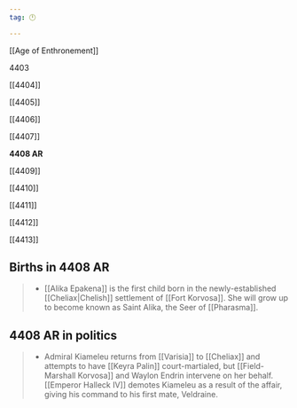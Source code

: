 ```yaml
---
tag: 🕛

---
```

[[Age of Enthronement]]


4403

[[4404]]

[[4405]]

[[4406]]

[[4407]]

**4408 AR**

[[4409]]

[[4410]]

[[4411]]

[[4412]]

[[4413]]



## Births in 4408 AR

>  - [[Alika Epakena]] is the first child born in the newly-established [[Cheliax|Chelish]] settlement of [[Fort Korvosa]].  She will grow up to become known as Saint Alika, the Seer of [[Pharasma]].


## 4408 AR in politics

>  - Admiral Kiameleu returns from [[Varisia]] to [[Cheliax]] and attempts to have [[Keyra Palin]] court-martialed, but [[Field-Marshall Korvosa]] and Waylon Endrin intervene on her behalf. [[Emperor Halleck IV]] demotes Kiameleu as a result of the affair, giving his command to his first mate, Veldraine.






